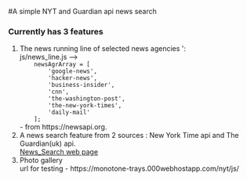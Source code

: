 #A simple NYT and Guardian api news search
<br>
<h3>Currently has 3 features</h3>
<ol>
  <li>The news running line of selected news agencies ':
  <br>
 js/news_line.js --><code>
    newsAgrArray = [
        'google-news',
        'hacker-news',
        'business-insider',
        'cnn',
        'the-washington-post',
        'the-new-york-times',
        'daily-mail'
    ];
</code> 
- from https://newsapi.org.
<br>

  <li>A news search feature from 2 sources : New York Time api and The Guardian(uk) api.
 <br>
 <a href="https://monotone-trays.000webhostapp.com/nyt/js/">News_Search web page</a>
 <li> Photo gallery
 <br>
 url for testing - https://monotone-trays.000webhostapp.com/nyt/js/
